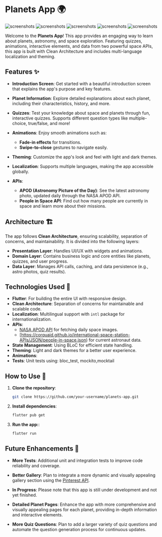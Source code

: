 # Planets App 🌍

![screenshots](1.jpg)
![screenshots](2.jpg)
![screenshots](3.jpg)
![screenshots](4.jpg)
![screenshots](5.jpg)


Welcome to the **Planets App**! This app provides an engaging way to learn about planets, astronomy, and space exploration. Featuring quizzes, animations, interactive elements, and data from two powerful space APIs, this app is built with Clean Architecture and includes multi-language localization and theming.

## Features ✨

- **Introduction Screen**: Get started with a beautiful introduction screen that explains the app's purpose and key features.

- **Planet Information**: Explore detailed explanations about each planet, including their characteristics, history, and more.

- **Quizzes**: Test your knowledge about space and planets through fun, interactive quizzes. Supports different question types like multiple-choice, true/false, and more!

- **Animations**: Enjoy smooth animations such as:
    - **Fade-in effects** for transitions.
    - **Swipe-to-close** gestures to navigate easily.

- **Theming**: Customize the app's look and feel with light and dark themes.

- **Localization**: Supports multiple languages, making the app accessible globally.

- **APIs**:
    - **APOD (Astronomy Picture of the Day)**: See the latest astronomy photo, updated daily through the NASA APOD API.
    - **People in Space API**: Find out how many people are currently in space and learn more about their missions.

## Architecture 🏗️

The app follows **Clean Architecture**, ensuring scalability, separation of concerns, and maintainability. It is divided into the following layers:

- **Presentation Layer**: Handles UI/UX with widgets and animations.
- **Domain Layer**: Contains business logic and core entities like planets, quizzes, and user progress.
- **Data Layer**: Manages API calls, caching, and data persistence (e.g., astro photos, quiz results).

## Technologies Used 🚀

- **Flutter**: For building the entire UI with responsive design.
- **Clean Architecture**: Separation of concerns for maintainable and scalable code.
- **Localization**: Multilingual support with `intl` package for internationalization.
- **APIs**:
    - [NASA APOD API](https://api.nasa.gov/) for fetching daily space images.
    - [https://corquaid.github.io/international-space-station-APIs/JSON/people-in-space.json) for current astronaut data.
- **State Management**: Using BLoC for efficient state handling.
- **Theming**: Light and dark themes for a better user experience.
- **Animations**:
- **Tests**: Unit tests using: bloc_test, mockito,mocktail

## How to Use 📱

1. **Clone the repository**:
   ```bash
   git clone https://github.com/your-username/planets-app.git
   ```

2. **Install dependencies**:
   ```bash
   flutter pub get
   ```


3. **Run the app:**:
   ```bash
   flutter run
   ```


## Future Enhancements 🔮

- **More Tests**: Additional unit and integration tests to improve code reliability and coverage.

- **Better Gallery**: Plan to integrate a more dynamic and visually appealing gallery section using the [Pinterest API](https://developers.pinterest.com/).

- **In Progress**: Please note that this app is still under development and not yet finished.

- **Detailed Planet Pages**: Enhance the app with more comprehensive and visually appealing pages for each planet, providing in-depth information and interactive elements.

- **More Quiz Questions**: Plan to add a larger variety of quiz questions and automate the question generation process for continuous updates.

